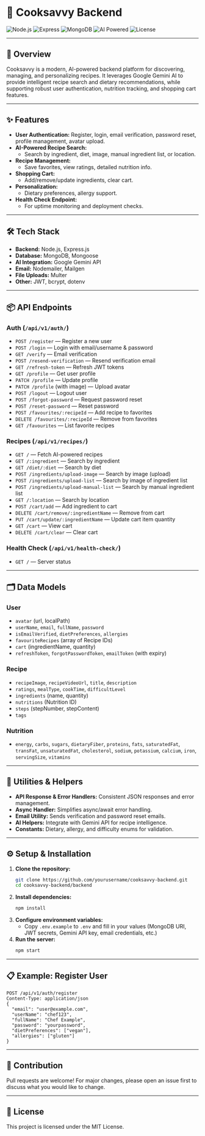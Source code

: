 # 🍪 Cooksavvy Backend

![Node.js](https://img.shields.io/badge/Node.js-18.x-green?logo=node.js)
![Express](https://img.shields.io/badge/Express.js-Backend-blue?logo=express)
![MongoDB](https://img.shields.io/badge/MongoDB-Database-brightgreen?logo=mongodb)
![AI Powered](https://img.shields.io/badge/AI-Gemini%20API-yellow?logo=google)
![License](https://img.shields.io/badge/License-MIT-lightgrey)

---

## 🚀 Overview
Cooksavvy is a modern, AI-powered backend platform for discovering, managing, and personalizing recipes. It leverages Google Gemini AI to provide intelligent recipe search and dietary recommendations, while supporting robust user authentication, nutrition tracking, and shopping cart features.

---

## ✨ Features
- **User Authentication:** Register, login, email verification, password reset, profile management, avatar upload.
- **AI-Powered Recipe Search:**
  - Search by ingredient, diet, image, manual ingredient list, or location.
- **Recipe Management:**
  - Save favorites, view ratings, detailed nutrition info.
- **Shopping Cart:**
  - Add/remove/update ingredients, clear cart.
- **Personalization:**
  - Dietary preferences, allergy support.
- **Health Check Endpoint:**
  - For uptime monitoring and deployment checks.

---

## 🛠️ Tech Stack
- **Backend:** Node.js, Express.js
- **Database:** MongoDB, Mongoose
- **AI Integration:** Google Gemini API
- **Email:** Nodemailer, Mailgen
- **File Uploads:** Multer
- **Other:** JWT, bcrypt, dotenv

---

## 📦 API Endpoints

### Auth (`/api/v1/auth/`)
- `POST /register` — Register a new user
- `POST /login` — Login with email/username & password
- `GET /verify` — Email verification
- `POST /resend-verification` — Resend verification email
- `GET /refresh-token` — Refresh JWT tokens
- `GET /profile` — Get user profile
- `PATCH /profile` — Update profile
- `PATCH /profile` (with image) — Upload avatar
- `POST /logout` — Logout user
- `POST /forgot-password` — Request password reset
- `POST /reset-password` — Reset password
- `POST /favourites/:recipeId` — Add recipe to favorites
- `DELETE /favourites/:recipeId` — Remove from favorites
- `GET /favourites` — List favorite recipes

### Recipes (`/api/v1/recipes/`)
- `GET /` — Fetch AI-powered recipes
- `GET /:ingredient` — Search by ingredient
- `GET /diet/:diet` — Search by diet
- `POST /ingredients/upload-image` — Search by image (upload)
- `POST /ingredients/upload-list` — Search by image of ingredient list
- `POST /ingredients/upload-manual-list` — Search by manual ingredient list
- `GET /:location` — Search by location
- `POST /cart/add` — Add ingredient to cart
- `DELETE /cart/remove/:ingredientName` — Remove from cart
- `PUT /cart/update/:ingredientName` — Update cart item quantity
- `GET /cart` — View cart
- `DELETE /cart/clear` — Clear cart

### Health Check (`/api/v1/health-check/`)
- `GET /` — Server status

---

## 🗂️ Data Models

### User
- `avatar` (url, localPath)
- `userName`, `email`, `fullName`, `password`
- `isEmailVerified`, `dietPreferences`, `allergies`
- `favouriteRecipes` (array of Recipe IDs)
- `cart` (ingredientName, quantity)
- `refreshToken`, `forgotPasswordToken`, `emailToken` (with expiry)

### Recipe
- `recipeImage`, `recipeVideoUrl`, `title`, `description`
- `ratings`, `mealType`, `cookTime`, `difficultLevel`
- `ingredients` (name, quantity)
- `nutritions` (Nutrition ID)
- `steps` (stepNumber, stepContent)
- `tags`

### Nutrition
- `energy`, `carbs`, `sugars`, `dietaryFiber`, `proteins`, `fats`, `saturatedFat`, `transFat`, `unsaturatedFat`, `cholesterol`, `sodium`, `potassium`, `calcium`, `iron`, `servingSize`, `vitamins`

---

## 🧩 Utilities & Helpers
- **API Response & Error Handlers:** Consistent JSON responses and error management.
- **Async Handler:** Simplifies async/await error handling.
- **Email Utility:** Sends verification and password reset emails.
- **AI Helpers:** Integrate with Gemini API for recipe intelligence.
- **Constants:** Dietary, allergy, and difficulty enums for validation.

---

## ⚙️ Setup & Installation

1. **Clone the repository:**
   ```bash
   git clone https://github.com/yourusername/cooksavvy-backend.git
   cd cooksavvy-backend/backend
   ```
2. **Install dependencies:**
   ```bash
   npm install
   ```
3. **Configure environment variables:**
   - Copy `.env.example` to `.env` and fill in your values (MongoDB URI, JWT secrets, Gemini API key, email credentials, etc.)
4. **Run the server:**
   ```bash
   npm start
   ```

---

## 📋 Example: Register User
```http
POST /api/v1/auth/register
Content-Type: application/json
{
  "email": "user@example.com",
  "userName": "chef123",
  "fullName": "Chef Example",
  "password": "yourpassword",
  "dietPreferences": ["vegan"],
  "allergies": ["gluten"]
}
```

---

## 🤝 Contribution
Pull requests are welcome! For major changes, please open an issue first to discuss what you would like to change.

---

## 📄 License
This project is licensed under the MIT License.
